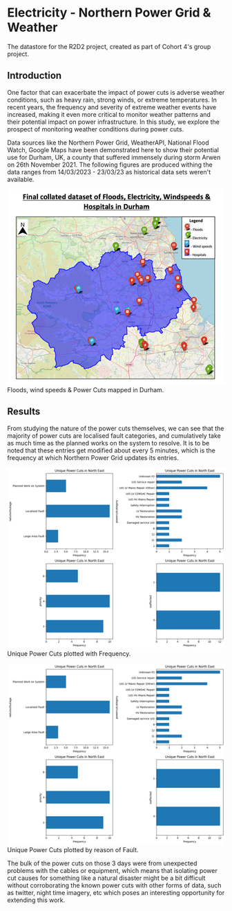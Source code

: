 # Electricity - Northern Power Grid & Weather 
The datastore for the R2D2 project, created as part of Cohort 4's group project.

## Introduction
One factor that can exacerbate the impact of power cuts is adverse weather conditions, such as heavy rain, strong winds, or extreme temperatures. In recent years, the frequency and severity of extreme weather events have increased, making it even more critical to monitor weather patterns and their potential impact on power infrastructure. In this study, we explore the prospect of monitoring weather conditions during power cuts. 

Data sources like the Northern Power Grid, WeatherAPI, National Flood Watch, Google Maps have been demonstrated here to show their potential use  for Durham, UK, a county that suffered immensely during storm Arwen on 26th November 2021.  The following figures are produced withing the data ranges from 14/03/2023 - 23/03/23 as historical data sets weren't available. 

![alt text](https://github.com/Geospatial-Systems-CDT/r2d2-datastore/blob/main/Electricity%20-%20weather%2Cpower%2Cfloods%2Clocations/Write%20up/7_mapdurham.png "Floods, Power Cuts, wind speeds, Hospitals in Durham")
Floods, wind speeds & Power Cuts mapped in Durham.


## Results

From studying the nature of the power cuts themselves, we can see that the majority of power cuts are localised fault categories, and cumulatively take as much time as the planned works on the system to resolve. It is to be noted that these entries get modified about every 5 minutes, which is the frequency at which Northern Power Grid updates its entries. 

![alt text](https://github.com/Geospatial-Systems-CDT/r2d2-datastore/blob/main/Electricity%20-%20weather%2Cpower%2Cfloods%2Clocations/Write%20up/6-power-hours.png "Power Cut frequency and Counts in the North East")
Unique Power Cuts plotted with Frequency.

![alt text](https://github.com/Geospatial-Systems-CDT/r2d2-datastore/blob/main/Electricity%20-%20weather%2Cpower%2Cfloods%2Clocations/Write%20up/power_freq.png "Unique Power Cuts plotted by reason of fault")
Unique Power Cuts plotted by reason of Fault. 

The bulk of the power cuts on those 3 days were from unexpected problems with the cables or equipment, which means that isolating power cut causes for something like a natural disaster might be a bit difficult without corroborating the known power cuts with other forms of data, such as twitter, night time imagery, etc which poses an interesting opportunity for extending this work.
